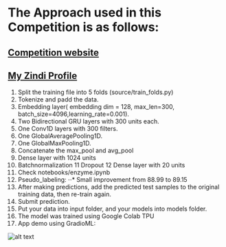 # The Approach used in this Competition is as follows:
## [Competition website](https://zindi.africa/competitions/instadeep-enzyme-classification-challenge)

## [My Zindi Profile](https://zindi.africa/users/data_scientist)

1. Split the training file into 5 folds (source/train_folds.py)
2. Tokenize and padd the data.
3. Embedding layer( embedding dim = 128, max_len=300, batch_size=4096,learning_rate=0.001).
4. Two Bidirectional GRU layers with 300 units each.
5. One Conv1D layers with 300 filters.
6. One GlobalAveragePooling1D.
7. One GlobalMaxPooling1D.
8. Concatenate the max_pool and avg_pool
9. Dense layer with 1024 units
10. Batchnormalization
11 Dropout
12 Dense layer with 20 units
13. Check notebooks/enzyme.ipynb
14. Pseudo_labeling:
   ⋅⋅* Small improvement from 88.99 to 89.15
15. After making predictions, add the predicted test samples to the original training data, then re-train again.
16. Submit prediction.
17. Put your data into input folder, and your models into models folder.
18. The model was trained using Google Colab TPU
19. App demo using GradioML:

![alt text](https://github.com/anashas/Instadeep-Competition/blob/master/screenshot.png "Logo Title Text 1")
